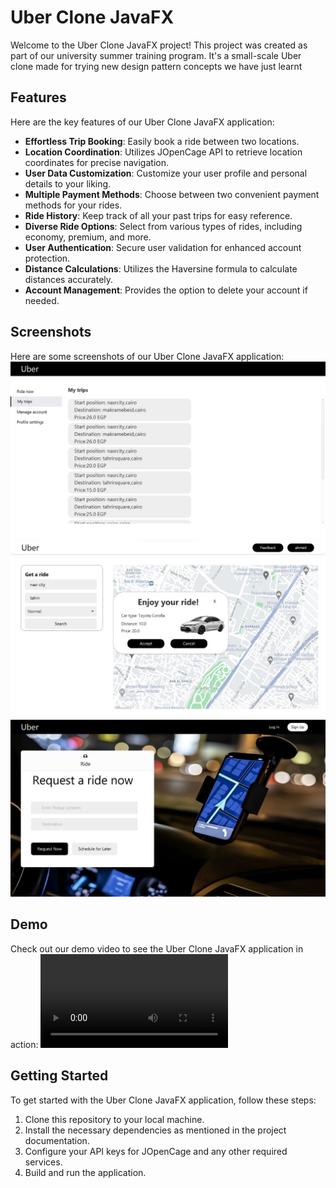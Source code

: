 # Uber Clone JavaFX

Welcome to the Uber Clone JavaFX project! This project was created as part of our university summer training program. It's a small-scale Uber clone made for trying new design pattern concepts we have just learnt

## Features

Here are the key features of our Uber Clone JavaFX application:

- **Effortless Trip Booking**: Easily book a ride between two locations.
- **Location Coordination**: Utilizes JOpenCage API to retrieve location coordinates for precise navigation.
- **User Data Customization**: Customize your user profile and personal details to your liking.
- **Multiple Payment Methods**: Choose between two convenient payment methods for your rides.
- **Ride History**: Keep track of all your past trips for easy reference.
- **Diverse Ride Options**: Select from various types of rides, including economy, premium, and more.
- **User Authentication**: Secure user validation for enhanced account protection.
- **Distance Calculations**: Utilizes the Haversine formula to calculate distances accurately.
- **Account Management**: Provides the option to delete your account if needed.

## Screenshots

Here are some screenshots of our Uber Clone JavaFX application:
![App Screenshot 1](<WhatsApp Image 2023-09-02 at 04.40.35.jpg>)
![App Screenshot 2](<WhatsApp Image 2023-09-02 at 04.40.41.jpg>) 
![App Screenshot 3](<WhatsApp Image 2023-09-02 at 04.40.47.jpg>)
## Demo

Check out our demo video to see the Uber Clone JavaFX application in action:
<video src="WhatsApp%20Video%202023-09-02%20at%2004.22.13.mp4" controls title="DEMO VIDEO"></video>


## Getting Started

To get started with the Uber Clone JavaFX application, follow these steps:

1. Clone this repository to your local machine.
2. Install the necessary dependencies as mentioned in the project documentation.
3. Configure your API keys for JOpenCage and any other required services.
4. Build and run the application.


